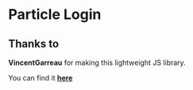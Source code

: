 # Particle Login

## Thanks to

**VincentGarreau** for making this lightweight JS library.  

You can find it **[here](https://github.com/VincentGarreau/particles.js/)**
